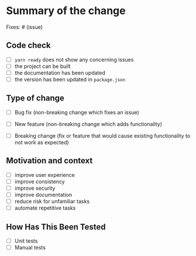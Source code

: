 # Summary of the change

Fixes: # (issue)

## Code check

-   [ ] `yarn ready` does not show any concerning issues
-   [ ] the project can be built
-   [ ] the documentation has been updated
-   [ ] the version has been updated in `package.json`

## Type of change

-   [ ] Bug fix (non-breaking change which fixes an issue)

-   [ ] New feature (non-breaking change which adds functionality)

-   [ ] Breaking change (fix or feature that would cause existing
    functionality to not work as expected)

## Motivation and context

-   [ ] improve user experience
-   [ ] improve consistency
-   [ ] improve security
-   [ ] improve documentation
-   [ ] reduce risk for unfamiliar tasks
-   [ ] automate repetitive tasks

## How Has This Been Tested

-   [ ] Unit tests
-   [ ] Manual tests

